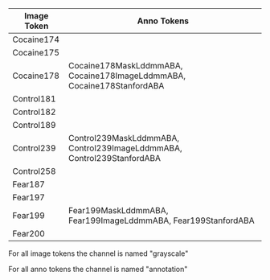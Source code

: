 
| Image Token | Anno Tokens |
| ----------- | ----------- |
| Cocaine174  |  |
| Cocaine175  |  |
| Cocaine178  | Cocaine178MaskLddmmABA, Cocaine178ImageLddmmABA, Cocaine178StanfordABA |
| Control181  |  |
| Control182  |  |
| Control189  |  |
| Control239  | Control239MaskLddmmABA, Control239ImageLddmmABA, Control239StanfordABA |
| Control258  |  |
| Fear187     |  |
| Fear197     |  |
| Fear199     | Fear199MaskLddmmABA, Fear199ImageLddmmABA, Fear199StanfordABA |
| Fear200     |  |

For all image tokens the channel is named "grayscale"

For all anno tokens the channel is named "annotation"
